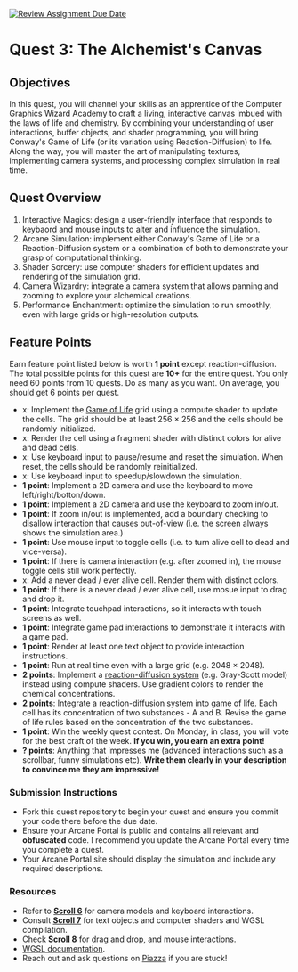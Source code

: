 [![Review Assignment Due Date](https://classroom.github.com/assets/deadline-readme-button-22041afd0340ce965d47ae6ef1cefeee28c7c493a6346c4f15d667ab976d596c.svg)](https://classroom.github.com/a/8LCU8vFF)
# Quest 3: The Alchemist's Canvas

## Objectives
In this quest, you will channel your skills as an apprentice of the Computer Graphics Wizard Academy to craft a living, interactive canvas imbued with the laws of life and chemistry. By combining your understanding of user interactions, buffer objects, and shader programming, you will bring Conway's Game of Life (or its variation using Reaction-Diffusion) to life. Along the way, you will master the art of manipulating textures, implementing camera systems, and processing complex simulation in real time.

## Quest Overview
1. Interactive Magics: design a user-friendly interface that responds to keybaord and mouse inputs to alter and influence the simulation.
2. Arcane Simulation: implement either Conway's Game of Life or a Reaction-Diffusion system or a combination of both to demonstrate your grasp of computational thinking.
3. Shader Sorcery: use computer shaders for efficient updates and rendering of the simulation grid.
4. Camera Wizardry: integrate a camera system that allows panning and zooming to explore your alchemical creations.
5. Performance Enchantment: optimize the simulation to run smoothly, even with large grids or high-resolution outputs.
   
## Feature Points
Earn feature point listed below is worth **1 point** except reaction-diffusion. The total possible points for this quest are **10+** for the entire quest. You only need 60 points from 10 quests. Do as many as you want. On average, you should get 6 points per quest.
- x: Implement the [Game of Life](https://en.wikipedia.org/wiki/Conway%27s_Game_of_Life) grid using a compute shader to update the cells. The grid should be at least 256 $\times$ 256 and the cells should be randomly initialized.
- x: Render the cell using a fragment shader with distinct colors for alive and dead cells.
- x: Use keyboard input to pause/resume and reset the simulation. When reset, the cells should be randomly reinitialized.
- x: Use keyboard input to speedup/slowdown the simulation.
- **1 point**: Implement a 2D camera and use the keyboard to move left/right/botton/down.
- **1 point**: Implement a 2D camera and use the keyboard to zoom in/out.
- **1 point**: If zoom in/out is implemented, add a boundary checking to disallow interaction that causes out-of-view (i.e. the screen always shows the simulation area.)
- **1 point**: Use mouse input to toggle cells (i.e. to turn alive cell to dead and vice-versa).
- **1 point**: If there is camera interaction (e.g. after zoomed in), the mouse toggle cells still work perfectly.
- x: Add a never dead / ever alive cell. Render them with distinct colors.
- **1 point**: If there is a never dead / ever alive cell, use mosue input to drag and drop it.
- **1 point**: Integrate touchpad interactions, so it interacts with touch screens as well.
- **1 point**: Integrate game pad interactions to demonstrate it interacts with a game pad.
- **1 point**: Render at least one text object to provide interaction instructions.
- **1 point**: Run at real time even with a large grid (e.g. 2048 $\times$ 2048).
- **2 points**: Implement a [reaction-diffusion system](https://en.wikipedia.org/wiki/Reaction%E2%80%93diffusion_system) (e.g. Gray-Scott model) instead using compute shaders. Use gradient colors to render the chemical concentrations.
- **2 points**: Integrate a reaction-diffusion system into game of life. Each cell has its concentration of two substances - A and B. Revise the game of life rules based on the concentration of the two substances. 
- **1 point**: Win the weekly quest contest. On Monday, in class, you will vote for the best craft of the week. **If you win, you earn an extra point!**
- **? points**: Anything that impresses me (advanced interactions such as a scrollbar, funny simulations etc). **Write them clearly in your description to convince me they are impressive!**

### Submission Instructions
- Fork this quest repository to begin your quest and ensure you commit your code there before the due date.
- Ensure your Arcane Portal is public and contains all relevant and **obfuscated** code. I recommend you update the Arcane Portal every time you complete a quest.
- Your Arcane Portal site should display the simulation and include any required descriptions.

### Resources
- Refer to **[Scroll 6](https://eg.bucknell.edu/~scl019/Courses/CGSP25/scroll6.php)** for camera models and keyboard interactions.
- Consult **[Scroll 7](https://eg.bucknell.edu/~scl019/Courses/CGSP25/scroll7.php)** for text objects and computer shaders and WGSL compilation.
- Check **[Scroll 8](https://eg.bucknell.edu/~scl019/Courses/CGSP25/scroll8.php)** for drag and drop, and mouse interactions.
- [WGSL documentation](https://www.w3.org/TR/WGSL/).
- Reach out and ask questions on [Piazza](https://piazza.com/bucknell/spring2025/csci379) if you are stuck!
